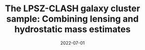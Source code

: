 ---
title: "The LPSZ-CLASH galaxy cluster sample: Combining lensing and hydrostatic mass estimates"
collection: "publications"
category: "co_procs"
permalink: /publications/2022EPJWC25700033M
link: https://ui.adsabs.harvard.edu/abs/2022EPJWC.25700033M/abstract
date: 2022-07-01
venue: "mm Universe @ NIKA2 - Observing the mm Universe with the NIKA2 Camera"
citation: "Ajeddig, H., Adam, R., Ade, P., et al. (2022), mm Universe @ NIKA2 - Observing the mm Universe with the NIKA2 Camera, 257, 00002."
---